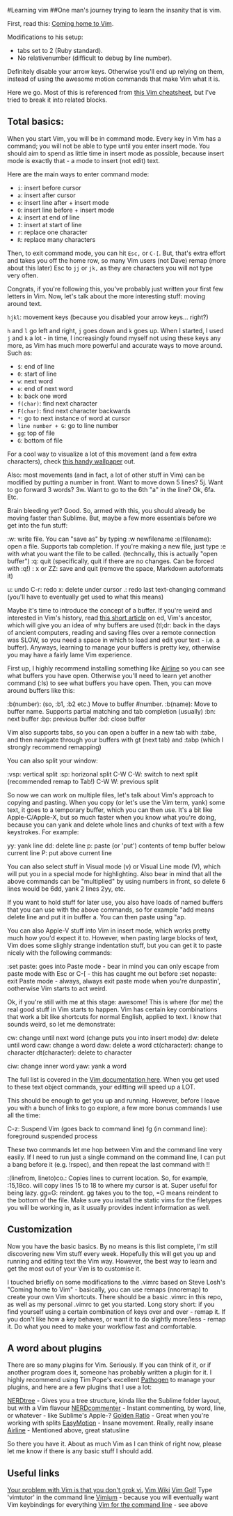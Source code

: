#Learning vim
##One man's journey trying to learn the insanity that is vim.

First, read this: [Coming home to Vim](http://stevelosh.com/blog/2010/09/coming-home-to-vim/).

Modifications to his setup:
* tabs set to 2 (Ruby standard).
* No relativenumber (difficult to debug by line number).

Definitely disable your arrow keys. Otherwise you'll end up relying on them,
instead of using the awesome motion commands that make Vim what it is.

Here we go. Most of this is referenced from [this Vim
cheatsheet](http://www.lagmonster.org/docs/vi.html), but I've tried to break
it into related blocks.

Total basics:
------------

When you start Vim, you will be in command mode. Every key in Vim has
a command; you will not be able to type until you enter insert mode. You should
aim to spend as little time in insert mode as possible, because insert mode is
exactly that - a mode to insert (not edit) text.

Here are the main ways to enter command mode:

- `i`: insert before cursor
- `a`: insert after cursor
- `o`: insert line after + insert mode
- `O`: insert line before + insert mode
- `A`: insert at end of line
- `I`: insert at start of line
- `r`: replace one character
- `R`: replace many characters

Then, to exit command mode, you can hit `Esc,` or `C-[`. But, that's extra effort
and takes you off the home row, so many Vim users (not Dave) remap (more about this later)
Esc to `jj` or `jk,` as they are characters you will not type very often.

Congrats, if you're following this, you've probably just written your first few
letters in Vim. Now, let's talk about the more interesting stuff: moving around
text.

`hjkl`: movement keys (because you disabled your arrow keys... right?)

`h` and `l` go left and right, `j` goes down and `k` goes up. When I started, I used
`j` and `k` a lot - in time, I increasingly found myself not using these keys any
more, as Vim has much more powerful and accurate ways to move around. Such as:

- `$`: end of line
- `0`: start of line
- `w`: next word
- `e`: end of next word
- `b`: back one word
- `f(char)`: find next character
- `F(char)`: find next character backwards
- `*`: go to next instance of word at cursor
- `line number + G`: go to line number
- `gg`: top of file
- `G`: bottom of file

For a cool way to visualize a lot of this movement (and a few extra
characters), check [this handy
wallpaper](http://inside.github.io/vim-presentation/images/vim-move-shortcuts.png) out.

Also: most movements (and in fact, a lot of other stuff in Vim) can be modified
by putting a number in front. Want to move down 5 lines? 5j. Want to go forward
3 words? 3w. Want to go to the 6th "a" in the line? Ok, 6fa. Etc.

Brain bleeding yet? Good. So, armed with this, you should already be moving
faster than Sublime. But, maybe a few more essentials before we get into the
fun stuff:

:w: write file. You can "save as" by typing :w newfilename
:e(filename): open a file. Supports tab completion. If you're making a new file,
just type :e with what you want the file to be called. (techncally, this is
actually "open buffer")
:q: quit (specifically, quit if there are no changes. Can be forced with :q!)
: x or ZZ: save and quit (remove the space, Markdown autoformats it)

u: undo
C-r: redo
x: delete under cursor
.: redo last text-changing command (you'll have to eventually get used to what this means)

Maybe it's time to introduce the concept of a buffer. If you're weird and
interested in Vim's history, read [this short
article](http://blog.sanctum.geek.nz/actually-using-ed/) on ed, Vim's ancestor,
which will give you an idea of why buffers are used (tl;dr: back in the days of
ancient computers, reading and saving files over a remote connection was SLOW,
so you need a space in which to load and edit your text - i.e. a buffer).
Anyways, learning to manage your buffers is pretty key, otherwise you may have
a fairly lame Vim experience.

First up, I highly recommend installing something like
[Airline](https://github.com/bling/vim-airline) so you can see what buffers you
have open. Otherwise you'll need to learn yet another command (:ls) to see what
buffers you have open. Then, you can move around buffers like this:

:b(number): (so, :b1, :b2 etc.) Move to buffer #number.
:b(name): Move to buffer name. Supports partial matching and tab completion
(usually)
:bn: next buffer
:bp: previous buffer
:bd: close buffer

Vim also supports tabs, so you can open a buffer in a new tab with :tabe, and
then navigate through your buffers with gt (next tab) and :tabp (which
I strongly recommend remapping)

You can also split your window:

:vsp: vertical split
:sp: horizonal split
C-W C-W: switch to next split (recommended remap to Tab!)
C-W W: previous split

So now we can work on multiple files, let's talk about Vim's approach to
copying and pasting. When you copy (or let's use the Vim term, yank) some text,
it goes to a temporary buffer, which you can then use. It's a bit like
Apple-C/Apple-X, but so much faster when you know what you're doing, because
you can yank and delete whole lines and chunks of text with a few keystrokes.
For example:

yy: yank line
dd: delete line
p: paste (or 'put') contents of temp buffer below current line
P: put above current line

You can also select stuff in Visual mode (v) or Visual Line mode (V), which
will put you in a special mode for highlighting. Also bear in mind that all the
above commands can be "multiplied" by using numbers in front, so delete 6 lines
would be 6dd, yank 2 lines 2yy, etc.

If you want to hold stuff for later use, you also have loads of named buffers
that you can use with the above commands, so for example "add means delete line
and put it in buffer a. You can then paste using "ap.

You can also Apple-V stuff into Vim in insert mode, which works pretty much how
you'd expect it to. However, when pasting large blocks of text, Vim does some
slighly strange indentation stuff, but you can get it to paste nicely with the
following commands:

:set paste: goes into Paste mode - bear in mind you can only escape from paste
mode with Esc or C-\[ - this has caught me out before
:set nopaste: exit Paste mode - always, always exit paste mode when you're dunpastin', ootherwise Vim starts to act weird.

Ok, if you're still with me at this stage: awesome! This is where (for me) the
real good stuff in Vim starts to happen. Vim has certain key combinations that
work a bit like shortcuts for normal English, applied to text. I know that
sounds weird, so let me demonstrate:

cw: change until next word (change puts you into insert mode)
dw: delete until word
caw: change a word
daw: delete a word
ct(character): change to character
dt(character): delete to character

ciw: change inner word
yaw: yank a word

The full list is covered in the [Vim documentation
here](http://vimdoc.sourceforge.net/htmldoc/motion.html#text-objects). When you
get used to these text object commands, your editting will speed up a LOT.

This should be enough to get you up and running. However, before I leave you
with a bunch of links to go explore, a few more bonus commands I use all the
time:

C-z: Suspend Vim (goes back to command line)
fg (in command line): foreground suspended process

These two commands let me hop between Vim and the command line very easily. If
I need to run just a single command on the command line, I can put a bang before it (e.g. !rspec),
and then repeat the last command with !!

:(linefrom, lineto)co.: Copies lines to current location. So, for example,
:15,18co. will copy lines 15 to 18 to where my cursor is at. Super useful for
being lazy.
gg=G: reindent. gg takes you to the top, =G means reindent to the bottom of the
file. Make sure you install the static vims for the filetypes you will be
working in, as it usually provides indent information as well.

Customization
-------------

Now you have the basic basics. By no means is this list complete, I'm still
discovering new Vim stuff every week. Hopefully this will get you up and
running and editing text the Vim way. However, the best way to learn and get the most out
of your Vim is to customise it.

I touched briefly on some modifications to the .vimrc based on Steve Losh's "Coming home to Vim" - basically, you can use remaps (nnoremap) to create your own Vim shortcuts. There should be a basic .vimrc in this repo, as well as my personal .vimrc to get you started. Long story short: if you find yourself using a certain combination of keys over and over - remap it. If you don't like how a key behaves, or want it to do slightly more/less - remap it. Do what you need to make your workflow fast and comfortable.

A word about plugins
-------------------

There are so many plugins for Vim. Seriously. If you can think of it, or if
another program does it, someone has probably written a plugin for it. I highly
recommend using Tim Pope's excellent
[Pathogen](https://github.com/tpope/vim-pathogen) to manage your plugins, and
here are a few plugins that I use a lot:

[NERDtree](https://github.com/scrooloose/nerdtree) - Gives you a tree
structure, kinda like the Sublime folder layout, but with a Vim flavour
[NERDcommenter](https://github.com/scrooloose/nerdcommenter) - Instant
commenting, by word, line, or whatever - like Sublime's Apple-?
[Golden Ratio](https://github.com/roman/golden-ratio) - Great when you're
working with splits
[EasyMotion](https://github.com/Lokaltog/vim-easymotion) - Insane movement.
Really, really insane
[Airline](https://github.com/bling/vim-airline) - Mentioned above, great
statusline


So there you have it. About as much Vim as I can think of right now, please let
me know if there is any basic stuff I should add.

Useful links
------------

[Your problem with Vim is that you don't grok vi.](http://stackoverflow.com/questions/1218390/what-is-your-most-productive-shortcut-with-vim/1220118#1220118)
[Vim Wiki](http://vim.wikia.com/wiki/Vim_Tips_Wiki)
[Vim Golf](http://www.vimgolf.com/)
Type 'vimtutor' in the command line
[Vimium](https://chrome.google.com/webstore/detail/vimium/dbepggeogbaibhgnhhndojpepiihcmeb?hl=en) - because you will eventually want Vim keybindings for everything
[Vim for the command
line](http://vim.wikia.com/wiki/Use_vi_shortcuts_in_terminal) - see above

